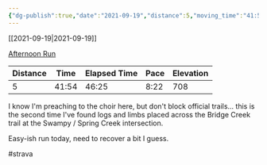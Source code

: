 ```yaml
---
{"dg-publish":true,"date":"2021-09-19","distance":5,"moving_time":"41:54","elapsed_time":"46:25","pace":"8:22","total_elevation_gain":708,"url":"https://www.strava.com/activities/5988354971","permalink":"/01-personal/strava/2021-09-19-afternoon-run/","dgPassFrontmatter":true}
---
```



[[2021-09-19\|2021-09-19]]

[Afternoon Run](https://www.strava.com/activities/5988354971)

| Distance | Time  | Elapsed Time | Pace | Elevation |
| -------- | ----- | ------------ | ---- | --------- |
| 5        | 41:54 | 46:25        | 8:22 | 708       |


I know I'm preaching to the choir here, but don't block official trails... this is the second time I've found logs and limbs placed across the Bridge Creek trail at the Swampy / Spring Creek intersection.

Easy-ish run today, need to recover a bit I guess.

#strava
